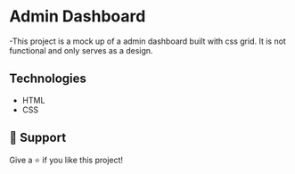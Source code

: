 # Admin Dashboard

<p align="left">-This project is a mock up of a admin dashboard built with css grid. It is not functional and only serves as a design.
</p>

## Technologies

- HTML
- CSS

## 🤝 Support

Give a ⭐️ if you like this project!
